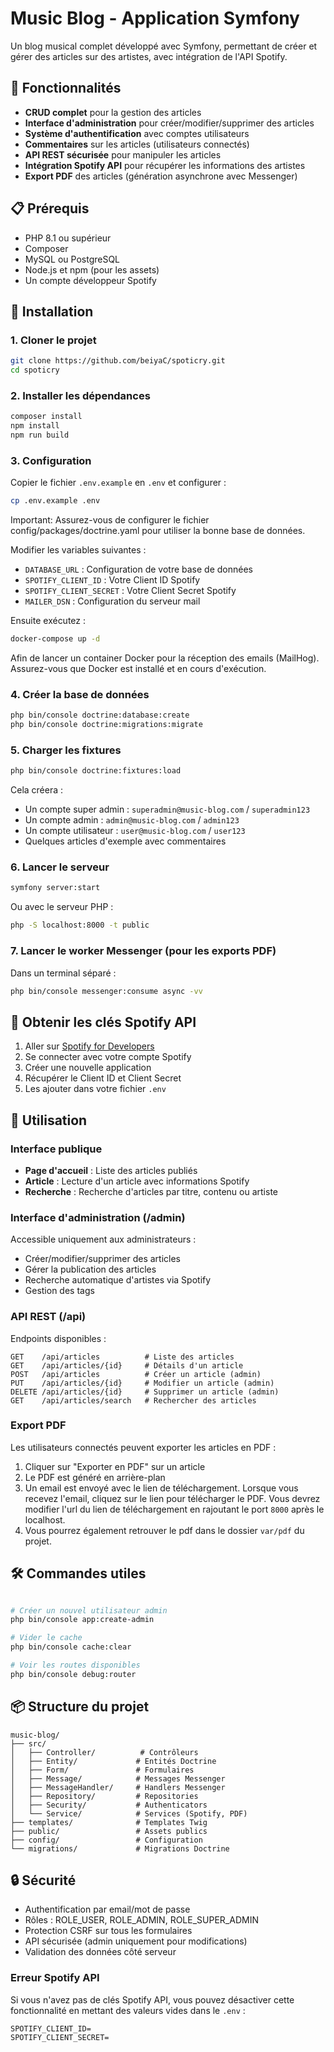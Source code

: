 # Music Blog - Application Symfony

Un blog musical complet développé avec Symfony, permettant de créer et gérer des articles sur des artistes, avec intégration de l'API Spotify.

## 🎵 Fonctionnalités

- **CRUD complet** pour la gestion des articles
- **Interface d'administration** pour créer/modifier/supprimer des articles
- **Système d'authentification** avec comptes utilisateurs
- **Commentaires** sur les articles (utilisateurs connectés)
- **API REST sécurisée** pour manipuler les articles
- **Intégration Spotify API** pour récupérer les informations des artistes
- **Export PDF** des articles (génération asynchrone avec Messenger)

## 📋 Prérequis

- PHP 8.1 ou supérieur
- Composer
- MySQL ou PostgreSQL
- Node.js et npm (pour les assets)
- Un compte développeur Spotify

## 🚀 Installation

### 1. Cloner le projet

```bash
git clone https://github.com/beiyaC/spoticry.git
cd spoticry
```

### 2. Installer les dépendances

```bash
composer install
npm install
npm run build
```

### 3. Configuration

Copier le fichier `.env.example` en `.env` et configurer :

```bash
cp .env.example .env
```

Important: Assurez-vous de configurer le fichier config/packages/doctrine.yaml pour utiliser la bonne base de données.

Modifier les variables suivantes :
- `DATABASE_URL` : Configuration de votre base de données
- `SPOTIFY_CLIENT_ID` : Votre Client ID Spotify
- `SPOTIFY_CLIENT_SECRET` : Votre Client Secret Spotify
- `MAILER_DSN` : Configuration du serveur mail

Ensuite exécutez :

```bash
docker-compose up -d
```
Afin de lancer un container Docker pour la réception des emails (MailHog). Assurez-vous que Docker est installé et en cours d'exécution.

### 4. Créer la base de données

```bash
php bin/console doctrine:database:create
php bin/console doctrine:migrations:migrate
```

### 5. Charger les fixtures

```bash
php bin/console doctrine:fixtures:load
```

Cela créera :
- Un compte super admin : `superadmin@music-blog.com` / `superadmin123`
- Un compte admin : `admin@music-blog.com` / `admin123`
- Un compte utilisateur : `user@music-blog.com` / `user123`
- Quelques articles d'exemple avec commentaires

### 6. Lancer le serveur

```bash
symfony server:start
```

Ou avec le serveur PHP :

```bash
php -S localhost:8000 -t public
```

### 7. Lancer le worker Messenger (pour les exports PDF)

Dans un terminal séparé :

```bash
php bin/console messenger:consume async -vv
```

## 🔑 Obtenir les clés Spotify API

1. Aller sur [Spotify for Developers](https://developer.spotify.com/dashboard)
2. Se connecter avec votre compte Spotify
3. Créer une nouvelle application
4. Récupérer le Client ID et Client Secret
5. Les ajouter dans votre fichier `.env`

## 📱 Utilisation

### Interface publique

- **Page d'accueil** : Liste des articles publiés
- **Article** : Lecture d'un article avec informations Spotify
- **Recherche** : Recherche d'articles par titre, contenu ou artiste

### Interface d'administration (/admin)

Accessible uniquement aux administrateurs :
- Créer/modifier/supprimer des articles
- Gérer la publication des articles
- Recherche automatique d'artistes via Spotify
- Gestion des tags

### API REST (/api)

Endpoints disponibles :

```
GET    /api/articles          # Liste des articles
GET    /api/articles/{id}     # Détails d'un article
POST   /api/articles          # Créer un article (admin)
PUT    /api/articles/{id}     # Modifier un article (admin)
DELETE /api/articles/{id}     # Supprimer un article (admin)
GET    /api/articles/search   # Rechercher des articles
```

### Export PDF

Les utilisateurs connectés peuvent exporter les articles en PDF :
1. Cliquer sur "Exporter en PDF" sur un article
2. Le PDF est généré en arrière-plan
3. Un email est envoyé avec le lien de téléchargement. Lorsque vous recevez l'email, cliquez sur le lien pour télécharger le PDF.
Vous devrez modifier l'url du lien de téléchargement en rajoutant le port `8000` après le localhost.
4. Vous pourrez également retrouver le pdf dans le dossier `var/pdf` du projet.

## 🛠️ Commandes utiles

```bash

# Créer un nouvel utilisateur admin
php bin/console app:create-admin

# Vider le cache
php bin/console cache:clear

# Voir les routes disponibles
php bin/console debug:router
```

## 📦 Structure du projet

```
music-blog/
├── src/
│   ├── Controller/          # Contrôleurs
│   ├── Entity/             # Entités Doctrine
│   ├── Form/               # Formulaires
│   ├── Message/            # Messages Messenger
│   ├── MessageHandler/     # Handlers Messenger
│   ├── Repository/         # Repositories
│   ├── Security/           # Authenticators
│   └── Service/            # Services (Spotify, PDF)
├── templates/              # Templates Twig
├── public/                 # Assets publics
├── config/                 # Configuration
└── migrations/             # Migrations Doctrine
```

## 🔒 Sécurité

- Authentification par email/mot de passe
- Rôles : ROLE_USER, ROLE_ADMIN, ROLE_SUPER_ADMIN
- Protection CSRF sur tous les formulaires
- API sécurisée (admin uniquement pour modifications)
- Validation des données côté serveur

### Erreur Spotify API

Si vous n'avez pas de clés Spotify API, vous pouvez désactiver cette fonctionnalité en mettant des valeurs vides dans le `.env` :

```
SPOTIFY_CLIENT_ID=
SPOTIFY_CLIENT_SECRET=
```
